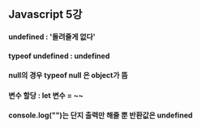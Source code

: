 ## Javascript 5강
#### undefined : '돌려줄게 없다'
#### typeof undefined : undefined
#### null의 경우 typeof null 은 object가 뜸
#### 변수 할당 : let 변수 = ~~
#### console.log("")는 단지 출력만 해줄 뿐 반환값은 undefined